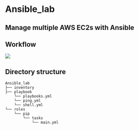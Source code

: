 # Ansible_lab
## Manage multiple AWS EC2s with Ansible
## Workflow
![](https://i.imgur.com/3eXpppe.png)
## Directory structure
```
Ansible_lab
├── inventory
├── playbook
    └── playbooks.yml
    └── ping.yml
    └── shell.yml
└── roles
    └── pip
        └── tasks
            └── main.yml
```
